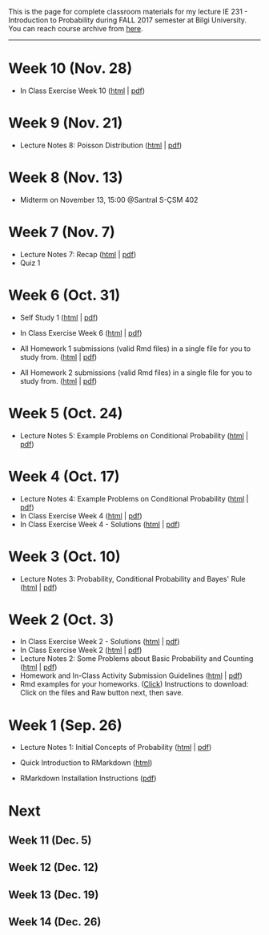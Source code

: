This is the page for complete classroom materials for my lecture IE 231 - Introduction to Probability during FALL 2017 semester at Bilgi University. You can reach course archive from [here](https://berkorbay.github.io/bilgi-ie231/S17/).

-----

# Week 10 (Nov. 28)

+ In Class Exercise Week 10 ([html](files/In_Class_Activity_w10.html) \| [pdf](files/In_Class_Activity_w10.pdf))

# Week 9 (Nov. 21)

+ Lecture Notes 8: Poisson Distribution ([html](files/Lecture_08.html) \| [pdf](files/Lecture_08.pdf))

# Week 8 (Nov. 13)

+ Midterm on November 13, 15:00 @Santral S-ÇSM 402

# Week 7 (Nov. 7)

+ Lecture Notes 7: Recap ([html](files/Lecture_07.html) \| [pdf](files/Lecture_07.pdf))
+ Quiz 1

# Week 6 (Oct. 31)

+ Self Study 1 ([html](files/SelfStudy_01.html) \| [pdf](files/SelfStudy_01.pdf))

+ In Class Exercise Week 6 ([html](files/In_Class_Activity_w6.html) \| [pdf](files/In_Class_Activity_w6.pdf))

+ All Homework 1 submissions (valid Rmd files) in a single file for you to study from. ([html](files/Homework_1_Submissions.html) \| [pdf](files/Homework_1_Submissions.pdf))
+ All Homework 2 submissions (valid Rmd files) in a single file for you to study from. ([html](files/Homework_2_Submissions.html) \| [pdf](files/Homework_2_Submissions.pdf))

# Week 5 (Oct. 24)

+ Lecture Notes 5: Example Problems on Conditional Probability ([html](files/Lecture_05.html) \| [pdf](files/Lecture_05.pdf))

# Week 4 (Oct. 17)

+ Lecture Notes 4: Example Problems on Conditional Probability ([html](files/Lecture_04.html) \| [pdf](files/Lecture_04.pdf))
+ In Class Exercise Week 4 ([html](files/In_Class_Activity_w4.html) \| [pdf](files/In_Class_Activity_w4.pdf))
+ In Class Exercise Week 4 - Solutions ([html](files/In_Class_Activity_w4_sol.html) \| [pdf](files/In_Class_Activity_w4_sol.pdf))


# Week 3 (Oct. 10)

+ Lecture Notes 3: Probability, Conditional Probability and Bayes' Rule ([html](files/Lecture_03.html) \| [pdf](files/Lecture_03.pdf))


# Week 2 (Oct. 3)

+ In Class Exercise Week 2 - Solutions ([html](files/In_Class_Activity_w2_sol.html) \| [pdf](files/In_Class_Activity_w2_sol.pdf))
+ In Class Exercise Week 2 ([html](files/In_Class_Activity_w2.html) \| [pdf](files/In_Class_Activity_w2.pdf))
+ Lecture Notes 2: Some Problems about Basic Probability and Counting ([html](files/Lecture_02.html) \| [pdf](files/Lecture_02.pdf))
+ Homework and In-Class Activity Submission Guidelines ([html](files/guidelines.html) \| [pdf](files/guidelines.pdf))
+ Rmd examples for your homeworks. ([Click](https://github.com/berkorbay/bilgi-ie231/tree/master/files/rmd_examples)) Instructions to download: Click on the files and Raw button next, then save.

# Week 1 (Sep. 26)

+ Lecture Notes 1: Initial Concepts of Probability ([html](files/Lecture_01.html) \| [pdf](files/Lecture_01.pdf))

+ Quick Introduction to RMarkdown ([html](files/QuickIntroRMarkdown.html))

+ RMarkdown Installation Instructions ([pdf](files/rmarkdown_instructions.pdf))


# Next

## Week 11 (Dec. 5)

## Week 12 (Dec. 12)

## Week 13 (Dec. 19)

## Week 14 (Dec. 26)
